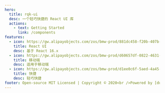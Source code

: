 ```yaml
---
hero:
  title: rqk-ui
  desc: 一个轻巧快捷的 React UI 库
  actions:
    - text: Getting Started
      link: /components
features:
  - icon: https://gw.alipayobjects.com/zos/bmw-prod/881dc458-f20b-407b-947a-95104b5ec82b/k79dm8ih_w144_h144.png
    title: React UI
    desc: 基于 React 16.x
  - icon: https://gw.alipayobjects.com/zos/bmw-prod/d60657df-0822-4631-9d7c-e7a869c2f21c/k79dmz3q_w126_h126.png
    title: 移动端
    desc: 适用于移动端
  - icon: https://gw.alipayobjects.com/zos/bmw-prod/d1ee0c6f-5aed-4a45-a507-339a4bfe076c/k7bjsocq_w144_h144.png
    title: 快捷
    desc: 轻巧快捷
footer: Open-source MIT Licensed | Copyright © 2020<br />Powered by [dumi](https://d.umijs.org)
---
```

